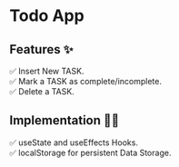 # Todo App

## Features ✨

✅ Insert New TASK.  
✅ Mark a TASK as complete/incomplete.  
✅ Delete a TASK.

## Implementation 👨‍💻

✅ useState and useEffects Hooks.  
✅ localStorage for persistent Data Storage.
